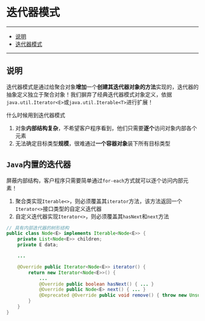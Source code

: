 # 迭代器模式

---

- [说明](#说明)
- [迭代器模式](#迭代器模式)

---

## 说明

迭代器模式是通过给聚合对象**增加**一个**创建其迭代器对象的方法**实现的，迭代器的抽象定义独立于聚合对象！我们摒弃了经典迭代器模式对象定义，依据`java.util.Iterator<E>`或`java.util.Iterable<T>`进行扩展！

什么时候用到迭代器模式
1. 对象**内部结构复杂**，不希望客户程序看到，他们只需要**逐个**访问对象内部各个元素
2. 无法确定目标类型**规模**，很难通过**一个容器对象**装下所有目标类型

## `Java`内置的迭代器

屏蔽内部结构，客户程序只需要简单通过`for-each`方式就可以逐个访问内部元素！
1. 聚合类实现`Iterable<>`，则必须覆盖其`iterator`方法，该方法返回一个`Iterator<>`接口类型的自定义迭代器
2. 自定义迭代器实现`Iterator<>`，则必须覆盖其`hasNext`和`next`方法

```Java
// 具有内部迭代器的树形结构
public class Node<E> implements Iterable<Node<E>> {
	private List<Node<E>> children;
	private E data;

	...

	@Override public Iterator<Node<E>> iterator() {
		return new Iterator<Node<E>>() {
			...
			@Override public boolean hasNext() { ... }
			@Override public Node<E> next() { ... }
			@Deprecated @Override public void remove() { throw new UnsupportedOperationException(); }
		}
	}
}
```

